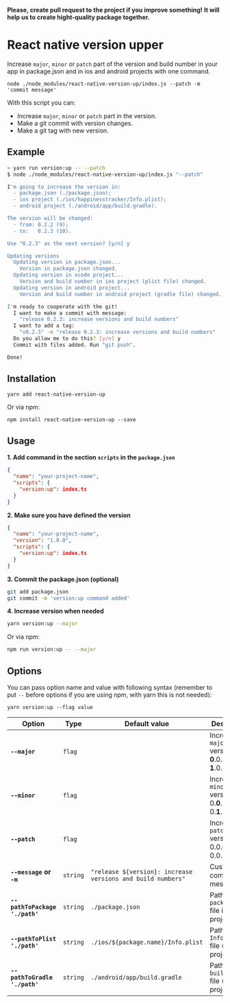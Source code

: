 **Please, create pull request to the project if you improve something!**
**It will help us to create hight-quality package together.**

# React native version upper
Increase `major`, `minor` or `patch` part of the version and build number in your app in package.json and in ios and android projects with one command.
```
node ./node_modules/react-native-version-up/index.js --patch -m 'commit message'
```

With this script you can:
- Increase `major`, `minor` or `patch` part in the version.
- Make a git commit with version changes.
- Make a git tag with new version.

## Example
```bash
> yarn run version:up -- --patch
$ node ./node_modules/react-native-version-up/index.js "--patch"

I'm going to increase the version in:
  - package.json (./package.json);
  - ios project (./ios/happinesstracker/Info.plist);
  - android project (./android/app/build.gradle).

The version will be changed:
  - from: 0.2.2 (9);
  - to:   0.2.3 (10).

Use "0.2.3" as the next version? [y/n] y

Updating versions
  Updating version in package.json...
    Version in package.json changed.
  Updating version in xcode project...
    Version and build number in ios project (plist file) changed.
  Updating version in android project...
    Version and build number in android project (gradle file) changed.

I'm ready to cooperate with the git!
  I want to make a commit with message:
    "release 0.2.3: increase versions and build numbers"
  I want to add a tag:
    "v0.2.3" -m "release 0.2.3: increase versions and build numbers"
  Do you allow me to do this? [y/n] y
  Commit with files added. Run "git push".

Done!
```

## Installation
```
yarn add react-native-version-up
```

Or via npm:
```
npm install react-native-version-up --save
```

## Usage
**1. Add command in the section `scripts` in the `package.json`**
```json
{
  "name": "your-project-name",
  "scripts": {
    "version:up": index.ts
  }
}
```

**2. Make sure you have defined the version**
```json
{
  "name": "your-project-name",
  "version": "1.0.0",
  "scripts": {
    "version:up": index.ts
  }
}
```

**3. Commit the package.json (optional)**
```bash
git add package.json
git commit -m 'version:up command added'
```

**4. Increase version when needed**
```bash
yarn version:up --major
```

Or via npm:
```bash
npm run version:up -- --major
```
## Options
You can pass option name and value with following syntax (remember to put `--` before options if you are using npm, with yarn this is not needed):
```
yarn version:up --flag value
```

| **Option** | **Type** | **Default value** | **Description** |
|------------|----------|-------------------|-----------------|
| **`--major`** | `flag` | | Increase `major` version:<br/>**0**.0.0 -> **1**.0.0 |
| **`--minor`** | `flag` | | Increase `minor` version:<br/>0.**0**.0 -> 0.**1**.0 |
| **`--patch`** | `flag` | | Increase `patch` version:<br/>0.0.**0** -> 0.0.**1** |
| **`--message` or `-m`** | `string` | `"release ${version}: increase versions and build numbers"` | Custom commit message. |
| **`--pathToPackage './path'`** | `string` | `./package.json` | Path to `package.json` file in your project. |
| **`--pathToPlist './path'`** | `string` | `./ios/${package.name}/Info.plist` | Path to `Info.plist` file (ios project). |
| **`--pathToGradle './path'`** | `string` | `./android/app/build.gradle` | Path to `build.gradle` file (android project). |
